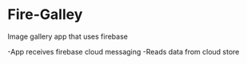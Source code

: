 # Fire-Galley
Image gallery app that uses firebase

-App receives firebase cloud messaging
-Reads data from cloud store
